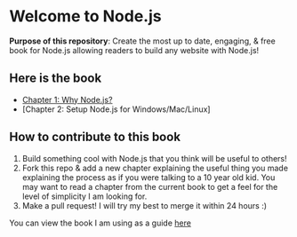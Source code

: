 Welcome to Node.js
==================

<b>Purpose of this repository</b>: Create the most up to date, engaging, & free book for Node.js allowing 
readers to build any website with Node.js! 

<h2>Here is the book</h2>

- [Chapter 1: Why Node.js?](./book/Chapter_1_Why_Node.js.md)
- [Chapter 2: Setup Node.js for Windows/Mac/Linux]

<h2>How to contribute to this book</h2>

1. Build something cool with Node.js that you think will be useful to others!
2. Fork this repo & add a new chapter explaining the useful thing you made explaining the process as if
you were talking to a 10 year old kid. You may want to read a chapter from the current book to get a feel 
for the level of simplicity I am looking for.
3. Make a pull request! I will try my best to merge it within 24 hours :)

You can view the book I am using as a guide [here](http://nodetuts.com/pdf/handson-nodejs-sample.pdf) 